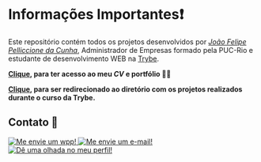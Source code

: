 # Informações Importantes:heavy_exclamation_mark:

Este repositório contém todos os projetos desenvolvidos por _[João Felipe Pelliccione da Cunha](https://www.linkedin.com/in/joaofelipelliccione/)_, Administrador de Empresas formado pela PUC-Rio e estudante de desenvolvimento WEB na [Trybe](https://www.betrybe.com/).

**[Clique](https://joaofelipecunha.herokuapp.com/), para ter acesso ao meu *CV* e portfólio 🧑‍💼**

**[Clique](https://github.com/joaofelipelliccione/joaofelipelliccione.github.io/tree/main/projetos-trybe), para ser redirecionado ao diretório com os projetos realizados durante o curso da Trybe.**

## Contato :calling:

<div align="left">
	<a href="https://wa.me/5521972574272" target="_blank">
		<img src="https://img.icons8.com/color/35/000000/whatsapp--v1.png" title="Me envie um wpp!" />
	</a>
	<a href="mailto:jf.pelliccione@gmail.com" target="_blank">
		<img src="https://img.icons8.com/fluency/35/000000/gmail-new.png" title="Me envie um e-mail!"/>
	</a>
	<a href="https://www.linkedin.com/in/joaofelipelliccione/" target="_blank">
		<img src="https://img.icons8.com/color/35/000000/linkedin.png" title="Dê uma olhada no meu perfil!"/>
	</a>
</div>
